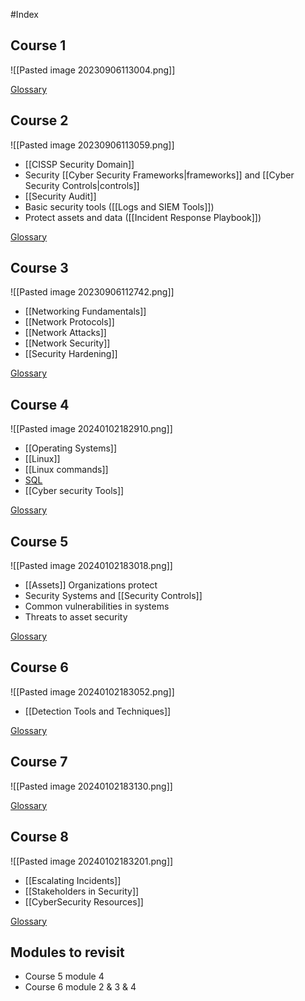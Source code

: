 #Index
## Course 1
![[Pasted image 20230906113004.png]]

[Glossary](https://docs.google.com/document/d/1bBtBHYrrm4kmWJqJVmeNUDPG24ydGvc4ACMLoP9zzps/template/preview?usp=sharing&resourcekey=0-0uttQ9n9hmekaJBuPVjWMg)
## Course 2
![[Pasted image 20230906113059.png]]

- [[CISSP Security Domain]]
- Security [[Cyber Security Frameworks|frameworks]] and [[Cyber Security Controls|controls]]
- [[Security Audit]]
- Basic security tools ([[Logs and SIEM Tools]])
- Protect assets and data ([[Incident Response Playbook]])

[Glossary](https://docs.google.com/document/d/1wvEvTZeN2iOg_Cil52pe9WRsLZyhK9U0gKcztftrzRE/template/preview?usp=sharing&resourcekey=0-BPIcdyJSYeqNxaQ3l1qAAA)
## Course 3
![[Pasted image 20230906112742.png]]

- [[Networking Fundamentals]]
- [[Network Protocols]]
- [[Network Attacks]]
- [[Network Security]]
- [[Security Hardening]]

[Glossary](https://docs.google.com/document/d/1XVx3PzR94WgSYofLOPl8l25LIGYwx5kwLgMf3gVnXRk/template/preview?usp=sharing)
## Course 4
![[Pasted image 20240102182910.png]]

- [[Operating Systems]]
- [[Linux]]
- [[Linux commands]]
- [SQL](https://docs.google.com/document/d/1QVfrtp4QywbvQ5ALupN7-gKNrXI9yrYDv6PyCwWVAYg/template/preview)
- [[Cyber security Tools]]

[Glossary](https://docs.google.com/document/d/1ki6X7Q792RGNK8w0ltKIoB3So-8lqUx4Rdb7V94MdyM/template/preview?usp=sharing&resourcekey=0-z6oHYq011xfRKtaw-qXDMA)
## Course 5
![[Pasted image 20240102183018.png]]

- [[Assets]] Organizations protect
- Security Systems and [[Security Controls]]
- Common vulnerabilities in systems
- Threats to asset security

[Glossary](https://docs.google.com/document/d/1i3IbpcZHIoSL_CoRR7sLwIyTN5Aj_TcYBwMn44eVRvE/template/preview?usp=sharing&resourcekey=0-986ppWjHBYBOLbKNxqqMTA)
## Course 6
![[Pasted image 20240102183052.png]]

- [[Detection Tools and Techniques]]

[Glossary](https://docs.google.com/document/d/110np_C7b_QrluXjwDYnkr3JB5XdmIKjzev_LWDrgRys/template/preview?usp=sharing&resourcekey=0--JFAaZkWUrl-Ie-CEzwa-g)
## Course 7
![[Pasted image 20240102183130.png]]

[Glossary](https://docs.google.com/document/d/1G0kkhf3LNRpZKjzE_Cp6k88XdQ5RYxj0Y9zqWco7exw/template/preview?usp=sharing&resourcekey=0-uBM_b8iG7GeOXYc6tbWh3A)
## Course 8
![[Pasted image 20240102183201.png]]

- [[Escalating Incidents]]
- [[Stakeholders in Security]]
- [[CyberSecurity Resources]]

[Glossary](https://docs.google.com/document/d/16YXHPp3fagt7coPtcEDlFUDzkmTRyLLyrjg7yuu0yOo/template/preview)
## Modules to revisit
- Course 5 module 4
- Course 6 module 2 & 3 & 4

